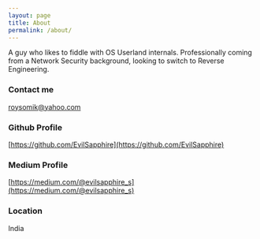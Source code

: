 ```yaml
---
layout: page
title: About
permalink: /about/
---
```


A guy who likes to fiddle with OS Userland internals. Professionally coming from a Network Security background, looking to switch to Reverse Engineering.


<!-- ### More Information 

 A place to include any other types of information that you'd like to include about yourself.
-->
### Contact me

[roysomik@yahoo.com](mailto:roysomik@yahoo.com)

### Github Profile

[https://github.com/EvilSapphire](https://github.com/EvilSapphire)

### Medium Profile

[https://medium.com/@evilsapphire_s](https://medium.com/@evilsapphire_s)

### Location

India
